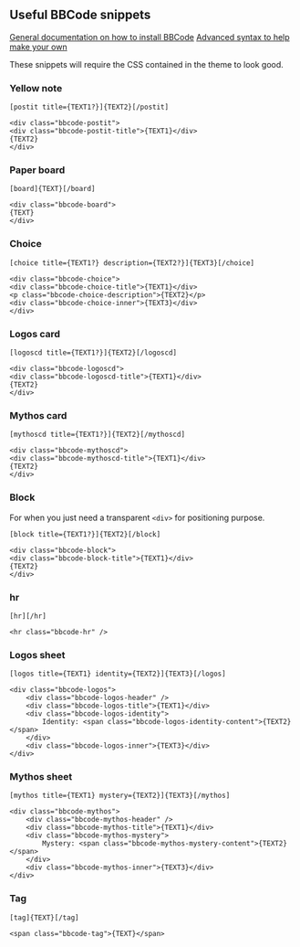 

## Useful BBCode snippets

[General documentation on how to install BBCode](https://www.phpbb.com/support/docs/en/3.3/kb/article/adding-custom-bbcodes-in-phpbb3/)
[Advanced syntax to help make your own](https://s9etextformatter.readthedocs.io/Plugins/BBCodes/Custom_BBCode_syntax/)

These snippets will require the CSS contained in the theme to look good.

### Yellow note

```
[postit title={TEXT1?}]{TEXT2}[/postit]
```

```
<div class="bbcode-postit">
<div class="bbcode-postit-title">{TEXT1}</div>
{TEXT2}
</div>
```

### Paper board

```
[board]{TEXT}[/board]
```

```
<div class="bbcode-board">
{TEXT}
</div>
```

### Choice

```
[choice title={TEXT1?} description={TEXT2?}]{TEXT3}[/choice]
```

```
<div class="bbcode-choice">
<div class="bbcode-choice-title">{TEXT1}</div>
<p class="bbcode-choice-description">{TEXT2}</p>
<div class="bbcode-choice-inner">{TEXT3}</div>
</div>
```

### Logos card

```
[logoscd title={TEXT1?}]{TEXT2}[/logoscd]
```

```
<div class="bbcode-logoscd">
<div class="bbcode-logoscd-title">{TEXT1}</div>
{TEXT2}
</div>
```

### Mythos card

```
[mythoscd title={TEXT1?}]{TEXT2}[/mythoscd]
```

```
<div class="bbcode-mythoscd">
<div class="bbcode-mythoscd-title">{TEXT1}</div>
{TEXT2}
</div>
```

### Block

For when you just need a transparent `<div>` for positioning purpose.

```
[block title={TEXT1?}]{TEXT2}[/block]
```

```
<div class="bbcode-block">
<div class="bbcode-block-title">{TEXT1}</div>
{TEXT2}
</div>
```

### hr

```
[hr][/hr]
```

```
<hr class="bbcode-hr" />
```

### Logos sheet

```
[logos title={TEXT1} identity={TEXT2}]{TEXT3}[/logos]
```

```
<div class="bbcode-logos">
	<div class="bbcode-logos-header" />
	<div class="bbcode-logos-title">{TEXT1}</div>
	<div class="bbcode-logos-identity">
		Identity: <span class="bbcode-logos-identity-content">{TEXT2}</span>
	</div>
	<div class="bbcode-logos-inner">{TEXT3}</div>
</div>
```

### Mythos sheet

```
[mythos title={TEXT1} mystery={TEXT2}]{TEXT3}[/mythos]
```

```
<div class="bbcode-mythos">
	<div class="bbcode-mythos-header" />
	<div class="bbcode-mythos-title">{TEXT1}</div>
	<div class="bbcode-mythos-mystery">
		Mystery: <span class="bbcode-mythos-mystery-content">{TEXT2}</span>
	</div>
	<div class="bbcode-mythos-inner">{TEXT3}</div>
</div>
```

### Tag

```
[tag]{TEXT}[/tag]
```

```
<span class="bbcode-tag">{TEXT}</span>
```

